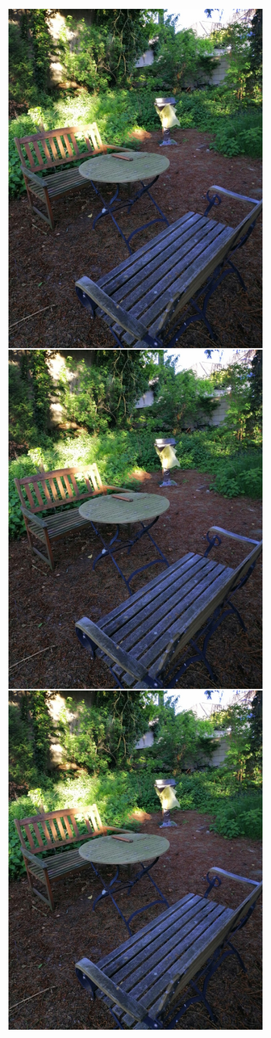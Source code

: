 ![](/assets/img/posts/img_20200506_192027.jpg)
![](/assets/img/posts/img_20200506_192027.jpg)
![](/assets/img/posts/img_20200506_192027.jpg) 